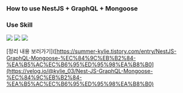 ### How to use NestJS + GraphQL + Mongoose

### Use Skill

<img src="https://img.shields.io/badge/NestJS-E0234E?style=flat-square&logo=NestJS&logoColor=white"/>  <img src="https://img.shields.io/badge/GraphQL-E10098?style=flat-square&logo=GraphQL&logoColor=white"/>  <img src="https://img.shields.io/badge/MongoDB-47A248?style=flat-square&logo=MongoDB&logoColor=white"/>

[정리 내용 보러가기]([https://summer-kylie.tistory.com/entry/NestJS-GraphQL-Mongoose-%EC%84%9C%EB%B2%84-%EA%B5%AC%EC%B6%95%ED%95%98%EA%B8%B0](https://velog.io/@kylie_03/Nest-JS-GraphQL-Mongoose-%EC%84%9C%EB%B2%84-%EA%B5%AC%EC%B6%95%ED%95%98%EA%B8%B0)
